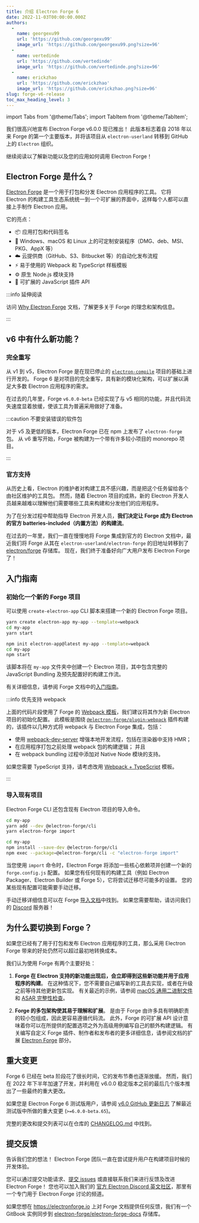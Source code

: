 ```yaml
---
title: 介绍 Electron Forge 6
date: 2022-11-03T00:00:00.000Z
authors:
  - 
    name: georgexu99
    url: 'https://github.com/georgexu99'
    image_url: 'https://github.com/georgexu99.png?size=96'
  - 
    name: vertedinde
    url: 'https://github.com/vertedinde'
    image_url: 'https://github.com/vertedinde.png?size=96'
  - 
    name: erickzhao
    url: 'https://github.com/erickzhao'
    image_url: 'https://github.com/erickzhao.png?size=96'
slug: forge-v6-release
toc_max_heading_level: 3
---
```


import Tabs from '@theme/Tabs';
import TabItem from '@theme/TabItem';

我们很高兴地宣布 Electron Forge v6.0.0 现已推出！ 此版本标志着自 2018 年以来 Forge 的第一个主要版本，并将该项目从 `electron-userland` 转移到 GitHub 上的 `Electron` 组织。

继续阅读以了解新功能以及您的应用如何调用 Electron Forge！

## Electron Forge 是什么？

[Electron Forge](https://electronforge.io) 是一个用于打包和分发 Electron 应用程序的工具。 它将 Electron 的构建工具生态系统统一到一个可扩展的界面中，这样每个人都可以直接上手制作 Electron 应用。

它的亮点：
* 📦 应用打包和代码签名
* 🚚 Windows、macOS 和 Linux 上的可定制安装程序（DMG、deb、MSI、PKG、AppX 等）
* ☁️ 云提供商（GitHub、S3、Bitbucket 等）的自动化发布流程
* ⚡️ 易于使用的 Webpack 和 TypeScript 样板模板
* ⚙️ 原生 Node.js 模块支持
* 🔌 可扩展的 JavaScript 插件 API

:::info 延伸阅读

访问 [Why Electron Forge][] 文档，了解更多关于 Forge 的理念和架构信息。

:::

## v6 中有什么新功能？

### 完全重写

从 v1 到 v5，Electron Forge 是在现已停止的 [`electron-compile`](https://www.npmjs.com/package/electron-compile) 项目的基础上进行开发的。 Forge 6 是对项目的完全重写，具有新的模块化架构，可以扩展以满足大多数 Electron 应用程序的需求。

在过去的几年里，Forge `v6.0.0-beta` 已经实现了与 v5 相同的功能，并且代码流失速度显着放缓，使该工具为普遍采用做好了准备。

:::caution 不要安装错误的软件包

对于 v5 及更低的版本，Electron Forge 已在 npm 上发布了 `electron-forge` 包。 从 v6 重写开始，Forge 被构建为一个带有许多较小项目的 monorepo 项目。

:::

### 官方支持

从历史上看，Electron 的维护者对构建工具不感兴趣，而是把这个任务留给各个由社区维护的工具包。 然而，随着 Electron 项目的成熟，新的 Electron 开发人员越来越难以理解他们需要哪些工具来构建和分发他们的应用程序。

为了在分发过程中帮助指导 Electron 开发人员，**我们决定让 Forge 成为 Electron 的官方 batteries-included（内置方法）的构建流**。

在过去的一年里，我们一直在慢慢地将 Forge 集成到官方的 Electron 文档中，最近我们将 Forge 从其在 `electron-userland/electron-forge` 的旧地址转移到了 [electron/forge](https://github.com/electron/forge) 存储库。 现在，我们终于准备好向广大用户发布 Electron Forge 了！

## 入门指南

### 初始化一个新的 Forge 项目

可以使用 `create-electron-app` CLI 脚本来搭建一个新的 Electron Forge 项目。

<Tabs>
  <TabItem value="Yarn" label="Yarn" default>

```bash
yarn create electron-app my-app --template=webpack
cd my-app
yarn start
```

  </TabItem>
  <TabItem value="npm" label="npm">

```bash
npm init electron-app@latest my-app --template=webpack
cd my-app
npm start
```

  </TabItem>
</Tabs>

该脚本将在 `my-app` 文件夹中创建一个 Electron 项目，其中包含完整的 JavaScript Bundling 及预先配置好的构建工作流。

有关详细信息，请参阅 Forge 文档中的[入门指南][]。

:::info 优先支持 webpack

上面的代码片段使用了 Forge 的 [Webpack 模板][]，我们建议将其作为新 Electron 项目的初始化配置。 此模板是围绕 [`@electron-forge/plugin-webpack`](https://www.electronforge.io/config/plugins/webpack) 插件构建的，该插件以几种方式将 webpack 与 Electron Forge 集成，包括：

- 使用 [webpack-dev-server](https://webpack.js.org/configuration/dev-server/) 增强本地开发流程，包括在渲染器中支持 HMR；
- 在应用程序打包之前处理 webpack 包的构建逻辑； 并且
- 在 webpack bundling 过程中添加对 Native Node 模块的支持。

如果您需要 TypeScript 支持，请考虑改用 [Webpack + TypeScript][] 模板。

:::

### 导入现有项目

Electron Forge CLI 还包含现有 Electron 项目的导入命令。

<Tabs>
  <TabItem value="Yarn" label="Yarn" default>

```bash
cd my-app
yarn add --dev @electron-forge/cli
yarn electron-forge import
```

  </TabItem>
  <TabItem value="npm" label="npm">

```bash
cd my-app
npm install --save-dev @electron-forge/cli
npm exec --package=@electron-forge/cli -c "electron-forge import"
```

  </TabItem>
</Tabs>

当您使用 `import` 命令时，Electron Forge 将添加一些核心依赖项并创建一个新的 `forge.config.js` 配置。 如果您有任何现有的构建工具（例如 Electron Packager、Electron Builder 或 Forge 5），它将尝试迁移尽可能多的设置。 您的某些现有配置可能需要手动迁移。

手动迁移详细信息可以在 Forge [导入文档][]中找到。 如果您需要帮助，请访问我们的 [Discord](https://discord.gg/f4cH9BzaDw) 服务器！

## 为什么要切换到 Forge？

如果您已经有了用于打包和发布 Electron 应用程序的工具，那么采用 Electron Forge 带来的好处仍然可以超过最初地转换成本。

我们认为使用 Forge 有两个主要好处：

1. **Forge 在 Electron 支持的新功能出现后，会立即得到这些新功能并用于应用程序的构建**。 在这种情况下，您不需要自己编写新的工具去实现，或者在升级之前等待其他更新包实现。 有关最近的示例，请参阅 [macOS 通用二进制文件](https://github.com/electron/universal)和 [ASAR 完整性检查](https://www.electronjs.org/docs/latest/tutorial/asar-integrity)。

1. **Forge 的多包架构使其易于理解和扩展**。 是由于 Forge 由许多具有明确职责的较小包组成，因此更容易遵循代码流。 此外，Forge 的可扩展 API 设计意味着你可以在所提供的配置选项之外为高级用例编写自己的额外构建逻辑。 有关编写自定义 Forge 插件、制作者和发布者的更多详细信息，请参阅文档的扩展 [Electron Forge][] 部分。

## 重大变更

Forge 6 已经在 beta 阶段花了很长时间，它的发布节奏也逐渐放缓。 然而，我们在 2022 年下半年加速了开发，并利用在 v6.0.0 稳定版本之前的最后几个版本推出了一些最终的重大更改。

如果您是 Electron Forge 6 测试版用户，请参阅 [v6.0 GitHub 更新日志](https://github.com/electron/forge/releases/tag/v6.0.0) 了解最近测试版中所做的重大变更 (`>=6.0.0-beta.65`)。

完整的更改和提交列表可以在仓库的 [CHANGELOG.md](https://github.com/electron/forge/blob/main/CHANGELOG.md) 中找到。

## 提交反馈

告诉我们您的想法！ Electron Forge 团队一直在尝试提升用户在构建项目时候的开发体验。

您可以通过提交功能请求、[提交 issues](https://github.com/electron/forge/issues) 或直接联系我们来进行反馈及改进 Electron Forge！ 您也可以加入我们的 [官方 Electron Discord 英文社区](https://discord.com/invite/electronjs)，那里有一个专门用于 Electron Forge 讨论的频道。

如果您想在 https://electronforge.io 上对 Forge 文档提供任何反馈，我们有一个 GitBook 实例同步到 [electron-forge/electron-forge-docs](https://github.com/electron-forge/electron-forge-docs) 存储库。

<!-- links -->

[入门指南]: https://www.electronforge.io/
[导入文档]: https://www.electronforge.io/import-existing-project

[Webpack 模板]: https://www.electronforge.io/templates/webpack-template
[Webpack + TypeScript]: https://www.electronforge.io/templates/webpack-typescript-template
[Electron Forge]: https://www.electronforge.io/advanced/extending-electron-forge
[Why Electron Forge]: https://www.electronforge.io/core-concepts/why-electron-forge
